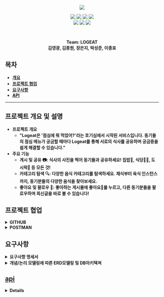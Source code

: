 <p align='center'>
    <img src="https://capsule-render.vercel.app/api?type=soft&color=ff4500&height=200&section=header&text=Welcome%20to%20LOGEAT%20👋&fontSize=50&animation=fadeIn&fontColor=ffffff"/>
</p>

<p align='center'>
  <a>
    <img src="https://img.shields.io/badge/GitHub-100000?style=for-the-badge&logo=github&logoColor=white"/>
  </a>
    <a>
        <img src="https://img.shields.io/badge/Postman-FF6C37?style=for-the-badge&logo=postman&logoColor=white"/>
    </a>
  <a>
    <img src="https://img.shields.io/badge/Java-ED8B00?style=for-the-badge&logo=openjdk&logoColor=white"/>
  </a>
  <a>
    <img src="https://img.shields.io/badge/Spring-6DB33F?style=for-the-badge&logo=spring&logoColor=white"/>
  </a>
  
  <br>
  <a>
    <img src="https://img.shields.io/badge/Amazon_AWS-232F3E?style=for-the-badge&logo=amazon-aws&logoColor=white"/>
  </a>
  <a>
    <img src="https://img.shields.io/badge/MariaDB-003545?style=for-the-badge&logo=mariadb&logoColor=white"/>
  </a>
  <a>
    <img src="https://img.shields.io/badge/redis-%23DD0031.svg?&style=for-the-badge&logo=redis&logoColor=white"/>
  </a>

</p> 
<br>


<p align='center'>
  <b>Team: LOGEAT<b>
  <br>
   김영광, 김종원, 장은지, 박성준, 이종표 
</p>

## 목차
- [개요](#프로젝트-개요-및-설명)
- [프로젝트 협업](#프로젝트-협업)
- [요구사항](#요구사항)
- [API](#api)

---

## 프로젝트 개요 및 설명

- 프로젝트 개요
  - "Logeat은 '점심에 뭐 먹었어?'라는 호기심에서 시작된 서비스입니다. 동기들의 점심 메뉴가 궁금할 때마다 Logeat를 통해 서로의 식사를 공유하며 궁금증을 쉽게 해결할 수 있습니다."
- 주요 기능
  - 게시 및 공유 📷: 식사의 사진을 찍어 동기들과 공유하세요! 집밥🍚, 식당🍔🍟, 도시락🍱 등 모든 것! 
  - 카테고리 탐색 🔍: 다양한 음식 카테고리를 탐색하세요. 채식부터 육식 인스턴스 까지, 동기분들의 다양한 음식을 찾아보세요.
  - 좋아요 및 팔로우 🧡: 좋아하는 게시물에 좋아요🧡를 누르고, 다른 동기분들을 팔로우하며 최신글을 바로 볼 수 있습니다!


## 프로젝트 협업

<details> <summary> GITHUB </summary> 
<div markdown="1">
  <img src="https://img.shields.io/badge/GitHub-100000?style=for-the-badge&logo=github&logoColor=white"/>
<a href="https://github.com/users/young2866/projects/2">
  <img src="https://github.com/young2866/logEat-frontend/assets/122894395/ac8f0566-a29e-49bb-a3b9-023c78ec5a49"/>
</a>
</div>
</details>

<details> <summary> POSTMAN </summary> 
<div markdown="1">
    <img src="https://img.shields.io/badge/Postman-FF6C37?style=for-the-badge&logo=postman&logoColor=white"/>
  <img src="https://github.com/young2866/logEat/assets/122894395/4e69d585-9e58-44d0-8748-7191ac142cf5"/>
</div>
</details>



## 요구사항
<details> <summary><b>요구사항 명세서</b></summary>   
  <div markdown="1"> 
    <a href="https://docs.google.com/spreadsheets/d/1MMpK2b7POQoquoizv-gYznXUA0YvhHVcbSbb9Tx0hB0/edit#gid=0">
      <img src="https://github.com/young2866/logEat-frontend/assets/122894395/e9842994-60f3-49fd-8d61-ab12b98ded80"/>  
    </a>
  </div>
</details>

<details> <summary><b>개념/논리 모델링에 따른 ERD모델링 및 DB아키텍쳐</b></summary> 
  <div markdown="1"> 
    <br>
    <a href="https://dbdiagram.io/d/65d74f545cd041277492edf0">
    <img src="https://github.com/young2866/logEat-frontend/assets/125184448/a14b3c29-a0c0-4e27-b7f2-0ab7ce33ba4e"/>
  </div>
</details>

## api

<details> <summary><b>API 명세서</b></summary> 
<div markdown="1"> 
    <br>
    <a href="https://www.notion.so/invite/b3a0c77f9d1cf2769fca626c460b796713022126">
    <img width="1350" alt="Screenshot 2024-02-23 at 11 27 17 AM" src="https://github.com/young2866/logEat-frontend/assets/125184448/baf6f7e4-b77f-4af5-8109-a19e2beca25c">
</div>
</details>
